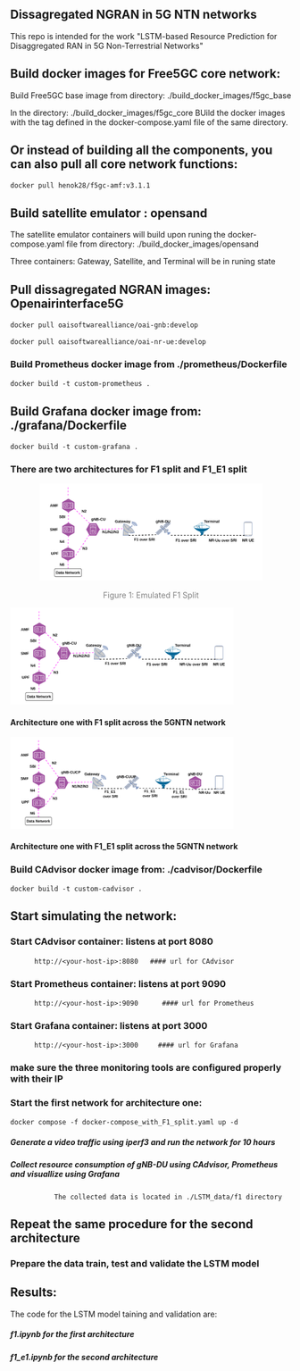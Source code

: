 ## Dissagregated NGRAN in 5G NTN networks

This repo is intended for the work "LSTM-based Resource Prediction for Disaggregated RAN in 5G Non-Terrestrial Networks"

## Build docker images for Free5GC core network:

Build Free5GC base image from directory: ./build_docker_images/f5gc_base

In the directory: ./build_docker_images/f5gc_core
     BUild the docker images with the tag defined in the docker-compose.yaml file of the same directory. 

## Or instead of building all the components, you can also pull all core network functions:

```
docker pull henok28/f5gc-amf:v3.1.1
```

## Build satellite emulator : opensand
The satellite emulator containers will build upon runing the docker-compose.yaml file from directory: ./build_docker_images/opensand

Three containers: Gateway, Satellite, and Terminal will be in runing state

## Pull dissagregated NGRAN images: Openairinterface5G


```
docker pull oaisoftwarealliance/oai-gnb:develop
```
```
docker pull oaisoftwarealliance/oai-nr-ue:develop
```

### Build Prometheus docker image from ./prometheus/Dockerfile

```
docker build -t custom-prometheus .
```

## Build Grafana docker image from: ./grafana/Dockerfile

```
docker build -t custom-grafana .
```
### There are two architectures for F1 split and F1_E1 split

<div align="center">
  <img src="./figs/Emulated_F1_split-1.png" title="Emulated F1 split" width="400px">
  <p style="font-size:14px; color:gray;">Figure 1: Emulated F1 Split</p>
</div>


<img src="./figs/Emulated_F1_split-1.png" title="./figs/Emulated_F1_split-1.png" width=400px></img>

#### Architecture one with F1 split across the 5GNTN network

<img src="./figs/Emulated_F1_E1_split-1.png" title="./figs/Emulated_F1_E1_split-1.png" width=400px></img>

#### Architecture one with F1_E1 split across the 5GNTN network


### Build CAdvisor docker image from: ./cadvisor/Dockerfile

```
docker build -t custom-cadvisor .
```

## Start simulating the network:

### Start CAdvisor container: listens at port 8080
          http://<your-host-ip>:8080   #### url for CAdvisor

### Start Prometheus container: listens at port 9090
          http://<your-host-ip>:9090      #### url for Prometheus

### Start Grafana container: listens at port 3000
          http://<your-host-ip>:3000     #### url for Grafana

### make sure the three monitoring tools are configured properly with their IP

### Start the first network for architecture one:

```
docker compose -f docker-compose_with_F1_split.yaml up -d
```

##### Generate a video traffic using iperf3 and run the network for 10 hours

##### Collect resource consumption of gNB-DU using CAdvisor, Prometheus and visuallize using Grafana

               The collected data is located in ./LSTM_data/f1 directory

## Repeat the same procedure for the second architecture

### Prepare the data train, test and validate the LSTM model

## Results:

The code for the LSTM model taining and validation are: 

##### f1.ipynb for the first architecture
##### f1_e1.ipynb for the second architecture



